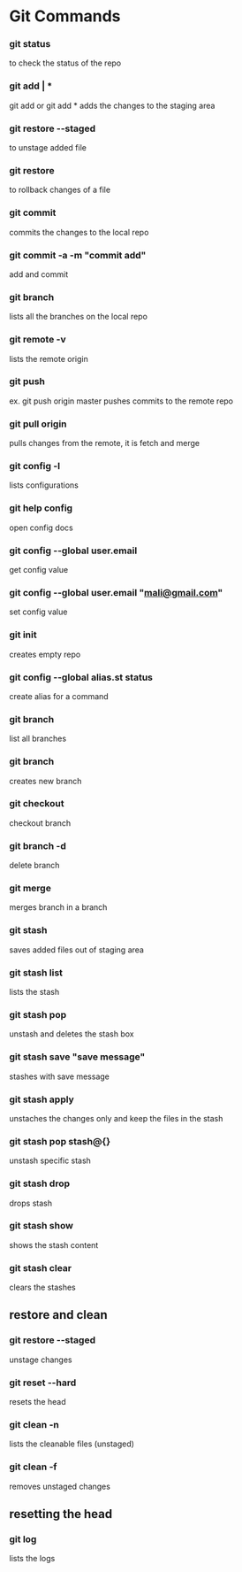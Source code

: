 # Git Commands

### git status
to check the status of the repo

### git add <file> | *
git add <file> or git add *
adds the changes to the staging area

### git restore --staged <file>
to unstage added file

### git restore <file>
to rollback changes of a file

### git commit
commits the changes to the local repo

### git commit -a -m "commit add"
add and commit

### git branch
lists all the branches on the local repo

### git remote -v
lists the remote origin

### git push <origin> <branch>
ex. git push origin master
pushes commits to the remote repo

### git pull origin
pulls changes from the remote, it is fetch and merge

### git config -l
lists configurations

### git help config
open config docs

### git config --global user.email
get config value

### git config --global user.email "mali@gmail.com"
set config value

### git init
creates empty repo

### git config --global alias.st status
create alias for a command

### git branch
list all branches

### git branch <branch name>
creates new branch

### git checkout <branch name>
checkout branch

### git branch -d <branch>
delete branch

### git merge <branch name>
merges branch in a branch

### git stash
saves added files out of staging area

### git stash list
lists the stash

### git stash pop
unstash and deletes the stash box

### git stash save "save message"
stashes with save message

### git stash apply
unstaches the changes only and keep the files in the stash

### git stash pop stash@{<id>}
unstash specific stash

### git stash drop
drops stash

### git stash show
shows the stash content

### git stash clear
clears the stashes


## restore and clean

### git restore --staged <file>
unstage changes

### git reset --hard <hash>
resets the head


### git clean -n
lists the cleanable files (unstaged)

### git clean -f 
removes unstaged changes

## resetting the head

### git log
lists the logs





